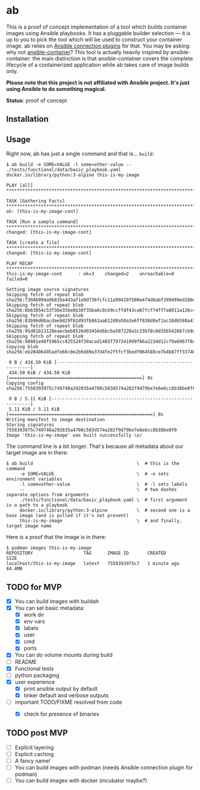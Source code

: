 # ab

This is a proof of concept implementation of a tool which builds container
images using Ansible playbooks. It has a pluggable builder selection — it is up
to you to pick the tool which will be used to construct your container image.
ab relies on [Ansible connection
plugins](https://docs.ansible.com/ansible/2.6/plugins/connection.html) for
that. You may be asking: why not
[ansible-container](https://github.com/ansible/ansible-container)? This tool is
actually heavily inspired by ansible-container: the main distinction is that
ansible-container covers the complete lifecycle of a containerized application
while ab takes care of image builds only.

**Please note that this project is not affiliated with Ansible project. It's
just using Ansible to do something magical.**


**Status**: proof of concept


## Installation

## Usage

Right now, ab has just a single command and that is... `build`:
```
$ ab build -e SOME=VALUE -l some=other-value -- ./tests/functional/data/basic_playbook.yaml docker.io/library/python:3-alpine this-is-my-image

PLAY [all] ***********************************************************************************************************************************

TASK [Gathering Facts] ***********************************************************************************************************************
ok: [this-is-my-image-cont]

TASK [Run a sample command] ******************************************************************************************************************
changed: [this-is-my-image-cont]

TASK [create a file] *************************************************************************************************************************
changed: [this-is-my-image-cont]

PLAY RECAP ***********************************************************************************************************************************
this-is-my-image-cont      : ok=3    changed=2    unreachable=0    failed=0

Getting image source signatures
Skipping fetch of repeat blob sha256:73046094a9b835e443af1a9d736fcfc11a994107500e474d0abf399499ed280c
Skipping fetch of repeat blob sha256:8b63854c53f36e35be6b38f35ba6c0cb9ccffdf43ca67fcf74ff7a8011a126c4
Skipping fetch of repeat blob sha256:83b96d0bacdae9d29f02d93fb861aa612d0a50a3e6ff838d8ef1ac18d6588a47
Skipping fetch of repeat blob sha256:95d81b13128eaecbeb8526d03456d6bcba587220a3c23bf8c0d35b542667cb8d
Skipping fetch of repeat blob sha256:98801e48f5965cc825524f30acad1485f797241999f66a2234d12cf9a6967f8a
Copying blob sha256:eb20406495adfe66c0e2b6d89a37d4fe2f5fcf3bedf064588ce7b4b87ff33746

 0 B / 434.50 KiB [------------------------------------------------------------]
 434.50 KiB / 434.50 KiB [==================================================] 0s
Copying config sha256:7558393975c749748a292835a4708c583d574a282f9d79be7e6e6cc8b38be8f0

 0 B / 5.11 KiB [--------------------------------------------------------------]
 5.11 KiB / 5.11 KiB [======================================================] 0s
Writing manifest to image destination
Storing signatures
7558393975c749748a292835a4708c583d574a282f9d79be7e6e6cc8b38be8f0
Image 'this-is-my-image' was built successfully \o/
```

The command line is a bit longer. That's because all metadata about our target image are in there:
```
$ ab build                                       \  # this is the command
     -e SOME=VALUE                               \  # -e sets environment variables
     -l some=other-value                         \  # -l sets labels
     --                                          \  # two dashes separate options from arguments
     ./tests/functional/data/basic_playbook.yaml \  # first argument is a path to a playbook
     docker.io/library/python:3-alpine           \  # second one is a base image (and is pulled if it's not present)
     this-is-my-image                            \  # and finally, target image name
```

Here is a proof that the image is in there:
```
$ podman images this-is-my-image
REPOSITORY                   TAG      IMAGE ID       CREATED        SIZE
localhost/this-is-my-image   latest   7558393975c7   1 minute ago   84.4MB
```

## TODO for MVP

* [x] You can build images with buildah
* [x] You can set basic metadata:
  * [x] work dir
  * [x] env vars
  * [x] labels
  * [x] user
  * [x] cmd
  * [x] ports
* [x] You can do volume mounts during build
* [ ] README
* [x] Functional tests
* [ ] python packaging
* [x] user experience
  * [x] print ansible output by default
  * [x] tinker default and verbose outputs
* [ ] important TODO/FIXME resolved from code
  * [x] check for presence of binaries


## TODO post MVP

* [ ] Explicit layering
* [ ] Explicit caching
* [ ] A fancy name!
* [ ] You can build images with podman (needs Ansible connection plugin for podman)
* [ ] You can build images with docker (incubator maybe?)
